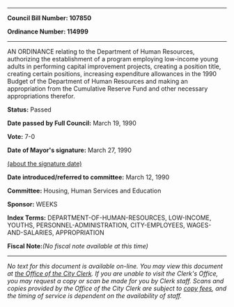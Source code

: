 

********

**Council Bill Number: 107850**
   
**Ordinance Number: 114999**
********

 AN ORDINANCE relating to the Department of Human Resources, authorizing the establishment of a program employing low-income young adults in performing capital improvement projects, creating a position title, creating certain positions, increasing expenditure allowances in the 1990 Budget of the Department of Human Resources and making an appropriation from the Cumulative Reserve Fund and other necessary appropriations therefor.

**Status:** Passed
   
**Date passed by Full Council:** March 19, 1990
   
**Vote:** 7-0
   
**Date of Mayor's signature:** March 27, 1990
   
[(about the signature date)](/~public/approvaldate.htm)
   
   
   
**Date introduced/referred to committee:** March 12, 1990
   
**Committee:** Housing, Human Services and Education
   
**Sponsor:** WEEKS
   
   
**Index Terms:** DEPARTMENT-OF-HUMAN-RESOURCES, LOW-INCOME, YOUTHS, PERSONNEL-ADMINISTRATION, CITY-EMPLOYEES, WAGES-AND-SALARIES, APPROPRIATION

**Fiscal Note:**_(No fiscal note available at this time)_
********

_No text for this document is available on-line. You may view this document at [the Office of the City Clerk](http://www.seattle.gov/leg/clerk/contactUs.htm). If you are unable to visit the Clerk's Office, you may request a copy or scan be made for you by Clerk staff. Scans and copies provided by the Office of the City Clerk are subject to [copy fees](http://clerk.seattle.gov/~public/clerkfees.htm), and the timing of service is dependent on the availability of staff._

